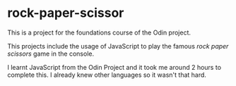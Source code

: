 # rock-paper-scissor
This is a project for the foundations course of the Odin project.

This projects include the usage of JavaScript to play the famous *rock paper scissors* game in the console.

I learnt JavaScript from the Odin Project and it took me around 2 hours to complete this. I already knew other languages so it wasn't that hard.